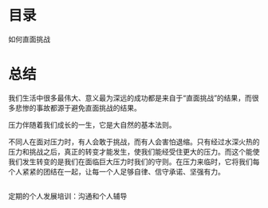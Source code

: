 # 目录
如何直面挑战

# 总结
  我们生活中很多最伟大、意义最为深远的成功都是来自于“直面挑战”的结果，而很多悲惨的事故都源于避免直面挑战的结果。

  压力伴随着我们成长的一生，它是大自然的基本法则。
  
  不同人在面对压力时，有人会敢于挑战，而有人会害怕退缩。只有经过水深火热的压力和挑战之后，真正的转变才能发生，使我们能经受住更大的压力。而这个能使我们发生转变的是我们在面临巨大压力时我们的守则。在压力来临时，它将我们每个人紧紧的团结在一起，让每一个人足够自律、信守承诺、坚强有力。

## 
定期的个人发展培训：沟通和个人辅导  